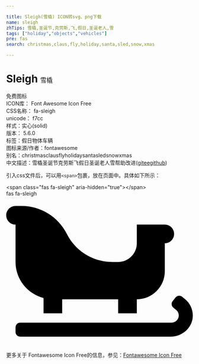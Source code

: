```yaml
---

title: Sleigh(雪橇) ICON转svg、png下载
name: sleigh
zhTips: 雪橇,圣诞节,克劳斯,飞,假日,圣诞老人,雪
tags: ["holiday","objects","vehicles"]
pre: fas
search: christmas,claus,fly,holiday,santa,sled,snow,xmas

---
```


# Sleigh  <small style="font-size: 60%;font-weight: 100">雪橇</small>


<div class="detail-page">
<p>
<span><span class="badge-success badge">免费图标</span> </span>
<br/>
<span>
ICON库：
<span class="badge-secondary badge">Font Awesome Icon Free</span> 
</span>
<br/>
<span>
CSS名称：
<span class="badge-secondary badge">fa-sleigh</span> 
</span>
<br/>
<span>
unicode：
<span class="badge-secondary badge">f7cc</span> 
<copy-btn content='f7cc' btn-title=""></copy-btn>
<copy-btn :content='String.fromCodePoint(parseInt("f7cc", 16))' btn-title="复制U"></copy-btn>
</span><br/><span>样式：<span class="badge-light badge">实心(solid)</span></span>
<br/>
<span>
版本：
<span class="badge-secondary badge">5.6.0</span> 
</span><br/><span>标签：<span class="badge-light badge"><router-link to="/tags/holiday.html">假日</router-link></span><span class="badge-light badge"><router-link to="/tags/objects.html">物体</router-link></span><span class="badge-light badge"><router-link to="/tags/vehicles.html">车辆</router-link></span></span>
<br/>
<span>图标来源/作者：<span class="badge-light badge">fontawesome</span></span> 
<br/>
<span>别名：<span class="badge-light badge">christmas</span><span class="badge-light badge">claus</span><span class="badge-light badge">fly</span><span class="badge-light badge">holiday</span><span class="badge-light badge">santa</span><span class="badge-light badge">sled</span><span class="badge-light badge">snow</span><span class="badge-light badge">xmas</span></span><br/><span class="zh-detail">中文描述：<span class="badge-primary badge">雪橇</span><span class="badge-primary badge">圣诞节</span><span class="badge-primary badge">克劳斯</span><span class="badge-primary badge">飞</span><span class="badge-primary badge">假日</span><span class="badge-primary badge">圣诞老人</span><span class="badge-primary badge">雪</span><span class="help-link"><span>帮助改进</span>(<a href="https://gitee.com/liuwave/icon-helper/edit/master/json/fontawesome/solid/sleigh.json" target="_blank" rel="noopener noreferrer">gitee</a><a href="https://github.com/liuwave/icon-helper/edit/master/json/fontawesome/solid/sleigh.json" target="_blank" rel="noopener noreferrer">github</a></span>)</span><br/>
</p>
</div>
<div class="alert alert-dark">
  <i class="fas fa-sleigh fa-xs"></i>
  <i class="fas fa-sleigh fa-sm"></i>
  <i class="fas fa-sleigh fa-lg"></i>
  <i class="fas fa-sleigh fa-2x"></i>
  <i class="fas fa-sleigh fa-3x"></i>
  <i class="fas fa-sleigh fa-5x"></i>
  <i class="fas fa-sleigh fa-7x"></i>
</div>
<div>
  <p>引入css文件后，可以用<code>&lt;span&gt;</code>包裹，放在页面中。具体如下所示：    
  </p>
  <div class="alert alert-primary" style="font-size: 14px">
    &lt;span class="fas fa-sleigh" aria-hidden="true"&gt;&lt;/span&gt;
    <copy-btn content='<span class="fas fa-sleigh" aria-hidden="true"></span>'></copy-btn>
  </div>
  <div class="alert alert-secondary">
    <i class="fas fa-sleigh"
    style="font-size: 24px"
    aria-hidden="true"></i> fas fa-sleigh
    <copy-btn content="fas fa-sleigh" btn-title="复制图标名称"></copy-btn>
  </div>
</div>
<div id="svg" class="svg-wrap">
<svg xmlns="http://www.w3.org/2000/svg" viewBox="0 0 640 512"><path d="M612.7 350.7l-9.3-7.4c-6.9-5.5-17-4.4-22.5 2.5l-10 12.5c-5.5 6.9-4.4 17 2.5 22.5l9.3 7.4c5.9 4.7 9.2 11.7 9.2 19.2 0 13.6-11 24.6-24.6 24.6H48c-8.8 0-16 7.2-16 16v16c0 8.8 7.2 16 16 16h516c39 0 73.7-29.3 75.9-68.3 1.4-23.8-8.7-46.3-27.2-61zM32 224c0 59.6 40.9 109.2 96 123.5V400h64v-48h192v48h64v-48c53 0 96-43 96-96v-96c17.7 0 32-14.3 32-32s-14.3-32-32-32h-96v64c0 35.3-28.7 64-64 64h-20.7c-65.8 0-125.9-37.2-155.3-96-29.4-58.8-89.6-96-155.3-96H32C14.3 32 0 46.3 0 64s14.3 32 32 32v128z"/></svg>
</div>
<detail full-name='fa-sleigh'></detail>
    
<div><p>更多关于  Fontawesome Icon Free的信息，参见：<a target="_blank" href="https://iconhelper.cn/fontawesome.html">Fontawesome Icon Free</a>
</p></div>
